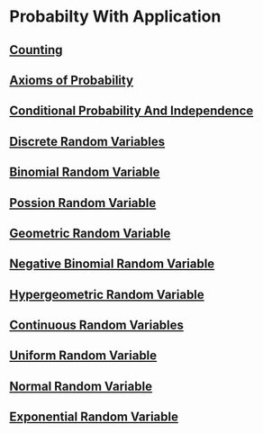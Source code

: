 # Probabilty With Application

## [Counting](counting.ipynb)

## [Axioms of Probability](axioms_of_probability.ipynb)

## [Conditional Probability And Independence](conditional_probability_and_independence.ipynb)

## [Discrete Random Variables](discrete_random_variables.ipynb)

## [Binomial Random Variable](binomial_random_variable.ipynb)

## [Possion Random Variable](possion_random_variable.ipynb)

## [Geometric Random Variable](geometric_random_variable.ipynb)

## [Negative Binomial Random Variable](negative_binomial_random_variable.ipynb)

## [Hypergeometric Random Variable](hypergeometric_random_variable.ipynb)

## [Continuous Random Variables](continuous_random_variables.ipynb)

## [Uniform Random Variable](uniform_random_variable.ipynb)

## [Normal Random Variable](normal_random_variable.ipynb)

## [Exponential Random Variable](exponential_random_variable.ipynb)